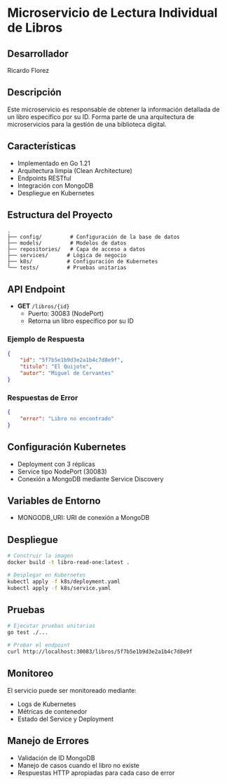 # Microservicio de Lectura Individual de Libros

## Desarrollador
Ricardo Florez

## Descripción
Este microservicio es responsable de obtener la información detallada de un libro específico por su ID. Forma parte de una arquitectura de microservicios para la gestión de una biblioteca digital.

## Características
- Implementado en Go 1.21
- Arquitectura limpia (Clean Architecture)
- Endpoints RESTful
- Integración con MongoDB
- Despliegue en Kubernetes

## Estructura del Proyecto
```
.
├── config/         # Configuración de la base de datos
├── models/         # Modelos de datos
├── repositories/   # Capa de acceso a datos
├── services/      # Lógica de negocio
├── k8s/           # Configuración de Kubernetes
└── tests/         # Pruebas unitarias
```

## API Endpoint
- **GET** `/libros/{id}`
  - Puerto: 30083 (NodePort)
  - Retorna un libro específico por su ID

### Ejemplo de Respuesta
```json
{
    "id": "5f7b5e1b9d3e2a1b4c7d8e9f",
    "titulo": "El Quijote",
    "autor": "Miguel de Cervantes"
}
```

### Respuestas de Error
```json
{
    "error": "Libro no encontrado"
}
```

## Configuración Kubernetes
- Deployment con 3 réplicas
- Service tipo NodePort (30083)
- Conexión a MongoDB mediante Service Discovery

## Variables de Entorno
- MONGODB_URI: URI de conexión a MongoDB

## Despliegue
```bash
# Construir la imagen
docker build -t libro-read-one:latest .

# Desplegar en Kubernetes
kubectl apply -f k8s/deployment.yaml
kubectl apply -f k8s/service.yaml
```

## Pruebas
```bash
# Ejecutar pruebas unitarias
go test ./...

# Probar el endpoint
curl http://localhost:30083/libros/5f7b5e1b9d3e2a1b4c7d8e9f
```

## Monitoreo
El servicio puede ser monitoreado mediante:
- Logs de Kubernetes
- Métricas de contenedor
- Estado del Service y Deployment

## Manejo de Errores
- Validación de ID MongoDB
- Manejo de casos cuando el libro no existe
- Respuestas HTTP apropiadas para cada caso de error 